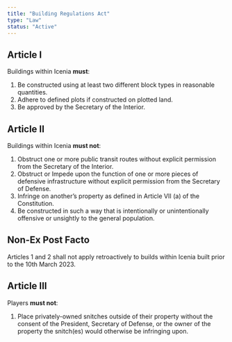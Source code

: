 ```yaml
---
title: "Building Regulations Act"
type: "Law"
status: "Active"
---
```


## Article I
Buildings within Icenia **must**:

1. Be constructed using at least two different block types in reasonable quantities.
2. Adhere to defined plots if constructed on plotted land.
3. Be approved by the Secretary of the Interior.



## Article II
Buildings within Icenia **must not**:

1. Obstruct one or more public transit routes without explicit permission from the Secretary of the Interior.
2. Obstruct or Impede upon the function of one or more pieces of defensive infrastructure without explicit permission from the Secretary of Defense.
3. Infringe on another’s property as defined in Article Ⅶ (a) of the Constitution.
4. Be constructed in such a way that is intentionally or unintentionally offensive or unsightly to the general population.



## Non-Ex Post Facto
Articles 1 and 2 shall not apply retroactively to builds within Icenia built prior to the 10th March 2023.



## Article III
Players **must not**:

1. Place privately-owned snitches outside of their property without the consent of the President, Secretary of Defense, or the owner of the property the snitch(es) would otherwise be infringing upon.